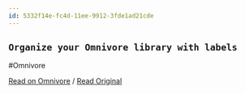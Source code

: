 ```yaml
---
id: 5332f14e-fc4d-11ee-9912-3fde1ad21cde
---
```


## `Organize your Omnivore library with labels`
#Omnivore

[Read on Omnivore](https://omnivore.app/me/organize-your-omnivore-library-with-labels) / [Read Original](https://blog.omnivore.app/p/organize-your-omnivore-library-with)


